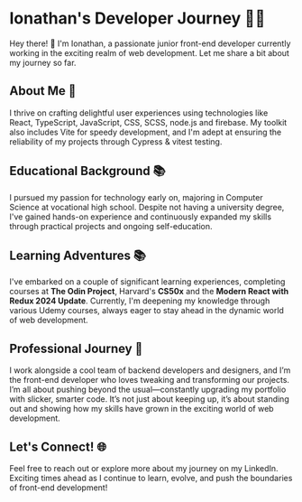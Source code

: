 # Ionathan's Developer Journey 👨‍💻

Hey there! 👋 I'm Ionathan, a passionate junior front-end developer currently working in the exciting realm of web development. Let me share a bit about my journey so far.

## About Me 🚀

I thrive on crafting delightful user experiences using technologies like React, TypeScript, JavaScript, CSS, SCSS, node.js and firebase. My toolkit also includes Vite for speedy development, and I'm adept at ensuring the reliability of my projects through Cypress & vitest testing.

## Educational Background 📚

I pursued my passion for technology early on, majoring in Computer Science at vocational high school. Despite not having a university degree, I've gained hands-on experience and continuously expanded my skills through practical projects and ongoing self-education.

## Learning Adventures 📚

I've embarked on a couple of significant learning experiences, completing courses at **The Odin Project**,  Harvard's **CS50x** and the **Modern React with Redux 2024 Update**. Currently, I'm deepening my knowledge through various Udemy courses, always eager to stay ahead in the dynamic world of web development.

## Professional Journey 💼

I work alongside a cool team of backend developers and designers, and I’m the front-end developer who loves tweaking and transforming our projects. I’m all about pushing beyond the usual—constantly upgrading my portfolio with slicker, smarter code. It’s not just about keeping up, it’s about standing out and showing how my skills have grown in the exciting world of web development.

## Let's Connect! 🌐

Feel free to reach out or explore more about my journey on my LinkedIn. Exciting times ahead as I continue to learn, evolve, and push the boundaries of front-end development!

